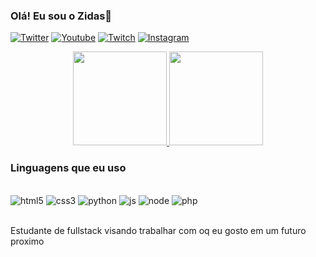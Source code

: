 ### Olá! Eu sou o Zidas💪

[![Twitter](https://img.shields.io/badge/Twitter-1DA1F2?style=for-the-badge&logo=twitter&logoColor=white
)](https://twitter.com/ZIDANI_Ch)
[![Youtube](https://img.shields.io/badge/YouTube-FF0000?style=for-the-badge&logo=youtube&logoColor=white)](https://www.youtube.com/channel/UCEc7qRU42r3lf5fcfKLHe2Q)
[![Twitch](https://img.shields.io/badge/Twitch-9146FF?style=for-the-badge&logo=twitch&logoColor=white)](https://www.twitch.tv/ziidani)
[![Instagram](	https://img.shields.io/badge/Instagram-E4405F?style=for-the-badge&logo=instagram&logoColor=white)](https://www.instagram.com/ziidani_/)

<div align="center">
  <a href="https://github.com/Zidas">
    <img height="150em" src="https://github-readme-stats.vercel.app/api?username=Zidas&anuraghazra&show_icons=true&theme=radical&hide_border=false&show_owner=true&locale-pt-br"/>
    <img height="150em" src="https://github-readme-stats.vercel.app/api/top-langs/?username=zidas&theme=tokyonight&hide_border=false&&layout=compact&locale=pt-br"/>
  </a>
</div>

### Linguagens que eu uso
<div style="display: inline_block"><br/>
<img alt="html5" src="https://img.shields.io/badge/HTML5-E34F26?style=for-the-badge&logo=html5&logoColor=white" /> 
<img alt="css3" src="https://img.shields.io/badge/CSS3-1572B6?style=for-the-badge&logo=css3&logoColor=white" /> 
<img alt="python" src="https://img.shields.io/badge/Python-14354C?style=for-the-badge&logo=python&logoColor=white" /> 
<img alt="js" src="https://img.shields.io/badge/JavaScript-323330?style=for-the-badge&logo=javascript&logoColor=F7DF1E" /> 
<img alt="node" src="https://img.shields.io/badge/Node.js-43853D?style=for-the-badge&logo=node.js&logoColor=white" /> 
<img alt="php" src="https://img.shields.io/badge/PHP-777BB4?style=for-the-badge&logo=php&logoColor=white" /> 
</div><br/>

Estudante de fullstack visando trabalhar com oq eu gosto em um futuro proximo
